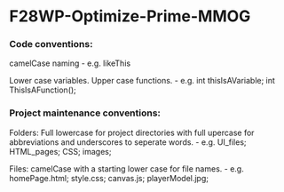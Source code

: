 # F28WP-Optimize-Prime-MMOG



### Code conventions:

camelCase naming - e.g. likeThis

Lower case variables. Upper case functions. - e.g. int thisIsAVariable; int ThisIsAFunction();


### Project maintenance conventions:

Folders:
Full lowercase for project directories with full upercase for abbreviations and underscores to seperate words. - e.g. UI_files; HTML_pages; CSS; images;

Files:
camelCase with a starting lower case for file names. - e.g. homePage.html; style.css; canvas.js; playerModel.jpg;
